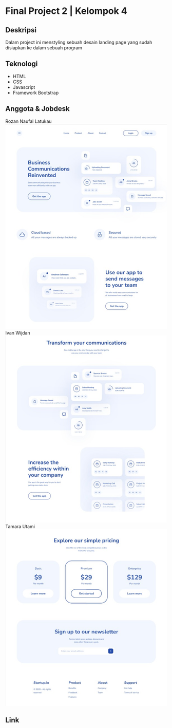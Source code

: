 # Final Project 2 | Kelompok 4

## Deskripsi

Dalam project ini menstyling sebuah desain landing page yang sudah disiapkan ke dalam sebuah program

## Teknologi

- HTML
- CSS
- Javascript
- Framework Bootstrap

## Anggota & Jobdesk

Rozan Naufal Latukau
  ![Jobdesl Rozan](https://github.com/wdp-12/Finalproject2_Kelompok4/blob/ddae679b4cce70cab889d481dc884902abfbcfc9/Assets/Jobdesk-1.jpeg)
Ivan Wijdan
  ![Jobdesk Ivan](Assets/Jobdesk-2.jpeg)
Tamara Utami
  ![Jobdesk Tamara](Assets/Jobdesk-3.jpeg)

## Link
